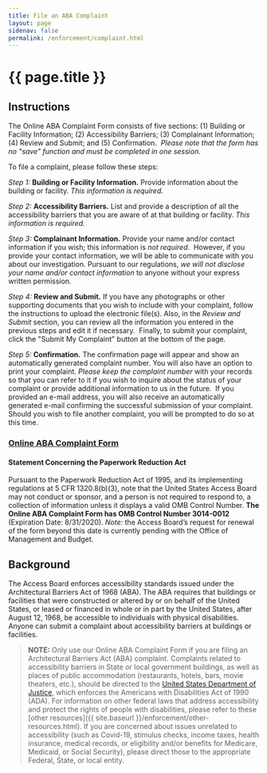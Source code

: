 ```yaml
---
title: File an ABA Complaint
layout: page
sidenav: false
permalink: /enforcement/complaint.html
---
```

# {{ page.title }}

## Instructions

The Online ABA Complaint Form consists of five sections:  (1) Building or Facility Information; (2) Accessibility Barriers; (3) Complainant Information; (4) Review and Submit; and (5) Confirmation.  _Please note that the form has no "save" function and must be completed in one session._

To file a complaint, please follow these steps:

_Step 1:_  **Building or Facility Information.**  Provide information about the building or facility.  _This information is required._

_Step 2:_  **Accessibility Barriers.**  List and provide a description of all the accessibility barriers that you are aware of at that building or facility.  _This information is required._

_Step 3:_  **Complainant Information.**  Provide your name and/or contact information if you wish; this information is _not required_.  However, if you provide your contact information, we will be able to communicate with you about our investigation.  Pursuant to our regulations, _we will not disclose your name and/or contact information_ to anyone without your express written permission.

_Step 4:_  **Review and Submit.**  If you have any photographs or other supporting documents that you wish to include with your complaint, follow the instructions to upload the electronic file(s).  Also, in the _Review and Submit_ section, you can review all the information you entered in the previous steps and edit it if necessary.  Finally, to submit your complaint, click the "Submit My Complaint" button at the bottom of the page.

_Step 5:_  **Confirmation.** The confirmation page will appear and show an automatically generated complaint number.  You will also have an option to print your complaint.  _Please keep the complaint number_ with your records so that you can refer to it if you wish to inquire about the status of your complaint or provide additional information to us in the future.  If you provided an e-mail address, you will also receive an automatically generated e-mail confirming the successful submission of your complaint.  Should you wish to file another complaint, you will be prompted to do so at this time.

### [Online ABA Complaint Form](http://cts.access-board.gov/formsiq/form.do?form_name=Complaint%20Form)

#### Statement Concerning the Paperwork Reduction Act

Pursuant to the Paperwork Reduction Act of 1995, and its implementing regulations at 5 CFR 1320.8(b)(3), note that the United States Access Board may not conduct or sponsor, and a person is not required to respond to, a collection of information unless it displays a valid OMB Control Number.  **The Online ABA Complaint Form has OMB Control Number 3014-0012** (Expiration Date: 8/31/2020).  _Note:_  the Access Board’s request for renewal of the form beyond this date is currently pending with the Office of Management and Budget.

## Background

The Access Board enforces accessibility standards issued under the Architectural Barriers Act of 1968 (ABA).  The ABA requires that buildings or facilities that were constructed or altered by or on behalf of the United States, or leased or financed in whole or in part by the United States, after August 12, 1968, be accessible to individuals with physical disabilities.  Anyone can submit a complaint about accessibility barriers at buildings or facilities.

> **NOTE:**  Only use our Online ABA Complaint Form if you are filing an Architectural Barriers Act (ABA) complaint.  Complaints related to accessibility barriers in State or local government buildings, as well as places of public accommodation (restaurants, hotels, bars, movie theaters, etc.), should be directed to the [United States Department of Justice](https://www.ada.gov/filing_complaint.htm), which enforces the Americans with Disabilities Act of 1990 (ADA).  For information on other federal laws that address accessibility and protect the rights of people with disabilities, please refer to these [other resources]({{ site.baseurl }}/enforcement/other-resources.html).  If you are concerned about issues unrelated to accessibility (such as Covid-19, stimulus checks, income taxes, health insurance, medical records, or eligibility and/or benefits for Medicare, Medicaid, or Social Security), please direct those to the appropriate Federal, State, or local entity.

